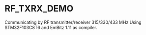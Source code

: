 # RF_TXRX_DEMO
Communicating by RF transmitter/receiver 315/330/433 MHz 
Using STM32F103C8T6 and EmBitz 1.11 as compiler.
